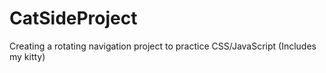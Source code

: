 # CatSideProject
Creating a rotating navigation project to practice CSS/JavaScript (Includes my kitty) 
